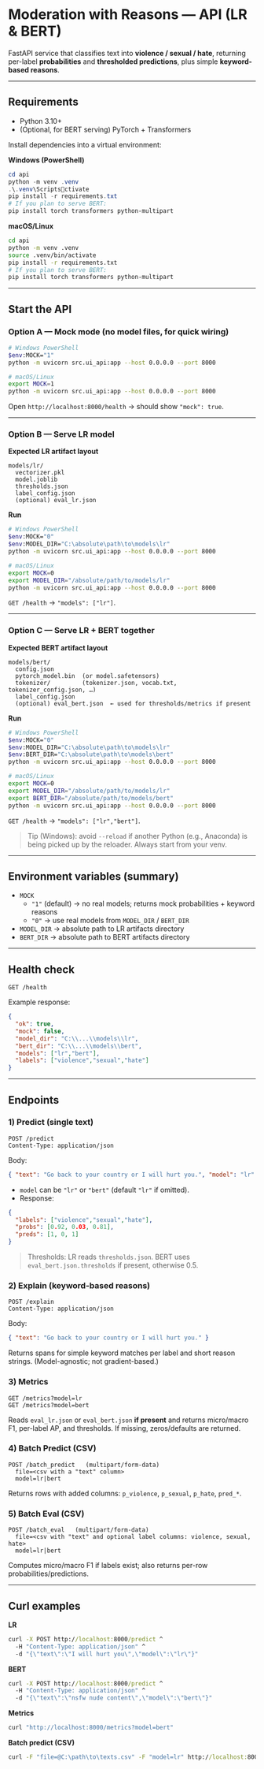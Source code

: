 # Moderation with Reasons — API (LR & BERT)

FastAPI service that classifies text into **violence / sexual / hate**, returning per-label **probabilities** and **thresholded predictions**, plus simple **keyword-based reasons**.

---

## Requirements

- Python 3.10+  
- (Optional, for BERT serving) PyTorch + Transformers

Install dependencies into a virtual environment:

**Windows (PowerShell)**
```powershell
cd api
python -m venv .venv
.\.venv\Scriptsctivate
pip install -r requirements.txt
# If you plan to serve BERT:
pip install torch transformers python-multipart
```

**macOS/Linux**
```bash
cd api
python -m venv .venv
source .venv/bin/activate
pip install -r requirements.txt
# If you plan to serve BERT:
pip install torch transformers python-multipart
```

---

## Start the API

### Option A — Mock mode (no model files, for quick wiring)
```bash
# Windows PowerShell
$env:MOCK="1"
python -m uvicorn src.ui_api:app --host 0.0.0.0 --port 8000
```
```bash
# macOS/Linux
export MOCK=1
python -m uvicorn src.ui_api:app --host 0.0.0.0 --port 8000
```
Open `http://localhost:8000/health` → should show `"mock": true`.

---

### Option B — Serve LR model
**Expected LR artifact layout**
```
models/lr/
  vectorizer.pkl
  model.joblib
  thresholds.json
  label_config.json
  (optional) eval_lr.json
```

**Run**
```bash
# Windows PowerShell
$env:MOCK="0"
$env:MODEL_DIR="C:\absolute\path\to\models\lr"
python -m uvicorn src.ui_api:app --host 0.0.0.0 --port 8000
```
```bash
# macOS/Linux
export MOCK=0
export MODEL_DIR="/absolute/path/to/models/lr"
python -m uvicorn src.ui_api:app --host 0.0.0.0 --port 8000
```

`GET /health` → `"models": ["lr"]`.

---

### Option C — Serve LR + BERT together
**Expected BERT artifact layout**
```
models/bert/
  config.json
  pytorch_model.bin  (or model.safetensors)
  tokenizer/         (tokenizer.json, vocab.txt, tokenizer_config.json, …)
  label_config.json
  (optional) eval_bert.json  ← used for thresholds/metrics if present
```

**Run**
```bash
# Windows PowerShell
$env:MOCK="0"
$env:MODEL_DIR="C:\absolute\path\to\models\lr"
$env:BERT_DIR="C:\absolute\path\to\models\bert"
python -m uvicorn src.ui_api:app --host 0.0.0.0 --port 8000
```
```bash
# macOS/Linux
export MOCK=0
export MODEL_DIR="/absolute/path/to/models/lr"
export BERT_DIR="/absolute/path/to/models/bert"
python -m uvicorn src.ui_api:app --host 0.0.0.0 --port 8000
```

`GET /health` → `"models": ["lr","bert"]`.

> Tip (Windows): avoid `--reload` if another Python (e.g., Anaconda) is being picked up by the reloader. Always start from your venv.

---

## Environment variables (summary)

- `MOCK`  
  - `"1"` (default) → no real models; returns mock probabilities + keyword reasons  
  - `"0"` → use real models from `MODEL_DIR` / `BERT_DIR`
- `MODEL_DIR` → absolute path to LR artifacts directory
- `BERT_DIR` → absolute path to BERT artifacts directory

---

## Health check

```
GET /health
```

Example response:
```json
{
  "ok": true,
  "mock": false,
  "model_dir": "C:\\...\\models\\lr",
  "bert_dir": "C:\\...\\models\\bert",
  "models": ["lr","bert"],
  "labels": ["violence","sexual","hate"]
}
```

---

## Endpoints

### 1) Predict (single text)
```
POST /predict
Content-Type: application/json
```
Body:
```json
{ "text": "Go back to your country or I will hurt you.", "model": "lr" }
```
- `model` can be `"lr"` or `"bert"` (default `"lr"` if omitted).
- Response:
```json
{
  "labels": ["violence","sexual","hate"],
  "probs": [0.92, 0.03, 0.81],
  "preds": [1, 0, 1]
}
```
> Thresholds: LR reads `thresholds.json`. BERT uses `eval_bert.json.thresholds` if present, otherwise 0.5.

### 2) Explain (keyword-based reasons)
```
POST /explain
Content-Type: application/json
```
Body:
```json
{ "text": "Go back to your country or I will hurt you." }
```
Returns spans for simple keyword matches per label and short reason strings. (Model-agnostic; not gradient-based.)

### 3) Metrics
```
GET /metrics?model=lr
GET /metrics?model=bert
```
Reads `eval_lr.json` or `eval_bert.json` **if present** and returns micro/macro F1, per-label AP, and thresholds. If missing, zeros/defaults are returned.

### 4) Batch Predict (CSV)
```
POST /batch_predict   (multipart/form-data)
  file=<csv with a "text" column>
  model=lr|bert
```
Returns rows with added columns: `p_violence`, `p_sexual`, `p_hate`, `pred_*`.

### 5) Batch Eval (CSV)
```
POST /batch_eval   (multipart/form-data)
  file=<csv with "text" and optional label columns: violence, sexual, hate>
  model=lr|bert
```
Computes micro/macro F1 if labels exist; also returns per-row probabilities/predictions.

---

## Curl examples

**LR**
```bat
curl -X POST http://localhost:8000/predict ^
  -H "Content-Type: application/json" ^
  -d "{\"text\":\"I will hurt you\",\"model\":\"lr\"}"
```

**BERT**
```bat
curl -X POST http://localhost:8000/predict ^
  -H "Content-Type: application/json" ^
  -d "{\"text\":\"nsfw nude content\",\"model\":\"bert\"}"
```

**Metrics**
```bat
curl "http://localhost:8000/metrics?model=bert"
```

**Batch predict (CSV)**
```bat
curl -F "file=@C:\path\to\texts.csv" -F "model=lr" http://localhost:8000/batch_predict
```